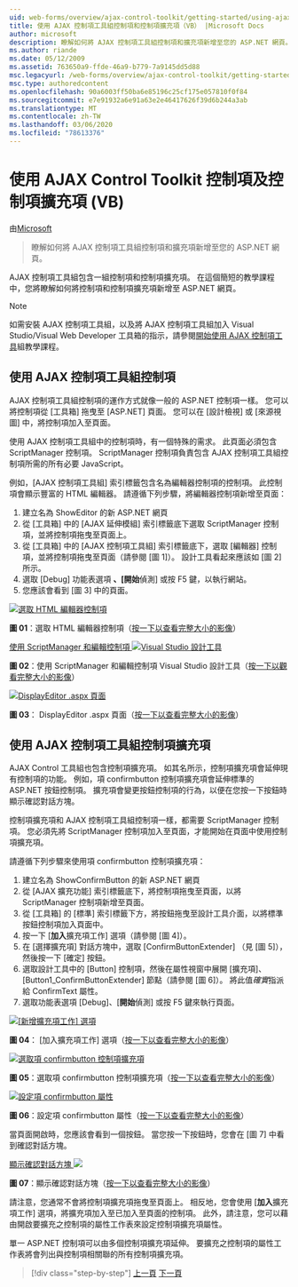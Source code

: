 ```yaml
---
uid: web-forms/overview/ajax-control-toolkit/getting-started/using-ajax-control-toolkit-controls-and-control-extenders-vb
title: 使用 AJAX 控制項工具組控制項和控制項擴充項（VB） |Microsoft Docs
author: microsoft
description: 瞭解如何將 AJAX 控制項工具組控制項和擴充項新增至您的 ASP.NET 網頁。
ms.author: riande
ms.date: 05/12/2009
ms.assetid: 763650a9-ffde-46a9-b779-7a9145dd5d88
msc.legacyurl: /web-forms/overview/ajax-control-toolkit/getting-started/using-ajax-control-toolkit-controls-and-control-extenders-vb
msc.type: authoredcontent
ms.openlocfilehash: 90a6003ff50ba6e85196c25cf175e057810f0f84
ms.sourcegitcommit: e7e91932a6e91a63e2e46417626f39d6b244a3ab
ms.translationtype: MT
ms.contentlocale: zh-TW
ms.lasthandoff: 03/06/2020
ms.locfileid: "78613376"
---
```

# <a name="using-ajax-control-toolkit-controls-and-control-extenders-vb"></a>使用 AJAX Control Toolkit 控制項及控制項擴充項 (VB)

由[Microsoft](https://github.com/microsoft)

> 瞭解如何將 AJAX 控制項工具組控制項和擴充項新增至您的 ASP.NET 網頁。

AJAX 控制項工具組包含一組控制項和控制項擴充項。 在這個簡短的教學課程中，您將瞭解如何將控制項和控制項擴充項新增至 ASP.NET 網頁。

> [!NOTE] 
> 
> 如需安裝 AJAX 控制項工具組，以及將 AJAX 控制項工具組加入 Visual Studio/Visual Web Developer 工具箱的指示，請參閱[開始使用 AJAX 控制項工具](get-started-with-the-ajax-control-toolkit-vb.md)組教學課程。

## <a name="using-ajax-control-toolkit-controls"></a>使用 AJAX 控制項工具組控制項

AJAX 控制項工具組控制項的運作方式就像一般的 ASP.NET 控制項一樣。 您可以將控制項從 [工具箱] 拖曳至 [ASP.NET] 頁面。 您可以在 [設計檢視] 或 [來源視圖] 中，將控制項加入至頁面。

使用 AJAX 控制項工具組中的控制項時，有一個特殊的需求。 此頁面必須包含 ScriptManager 控制項。 ScriptManager 控制項負責包含 AJAX 控制項工具組控制項所需的所有必要 JavaScript。

例如，[AJAX 控制項工具組] 索引標籤包含名為編輯器控制項的控制項。 此控制項會顯示豐富的 HTML 編輯器。 請遵循下列步驟，將編輯器控制項新增至頁面：

1. 建立名為 ShowEditor 的新 ASP.NET 網頁
2. 從 [工具箱] 中的 [AJAX 延伸模組] 索引標籤底下選取 ScriptManager 控制項，並將控制項拖曳至頁面上。
3. 從 [工具箱] 中的 [AJAX 控制項工具組] 索引標籤底下，選取 [編輯器] 控制項，並將控制項拖曳至頁面（請參閱 [圖 1]）。 設計工具看起來應該如 [圖 2] 所示。
4. 選取 [Debug] 功能表選項 **、[開始**偵測] 或按 F5 鍵，以執行網站。
5. 您應該會看到 [圖 3] 中的頁面。

[![選取 HTML 編輯器控制項](using-ajax-control-toolkit-controls-and-control-extenders-vb/_static/image1.jpg)](using-ajax-control-toolkit-controls-and-control-extenders-vb/_static/image1.png)

**圖 01**：選取 HTML 編輯器控制項（[按一下以查看完整大小的影像](using-ajax-control-toolkit-controls-and-control-extenders-vb/_static/image2.png)）

[使用 ScriptManager 和編輯控制項 ![Visual Studio 設計工具](using-ajax-control-toolkit-controls-and-control-extenders-vb/_static/image2.jpg)](using-ajax-control-toolkit-controls-and-control-extenders-vb/_static/image3.png)

**圖 02**：使用 ScriptManager 和編輯控制項 Visual Studio 設計工具（[按一下以觀看完整大小的影像](using-ajax-control-toolkit-controls-and-control-extenders-vb/_static/image4.png)）

[![DisplayEditor .aspx 頁面](using-ajax-control-toolkit-controls-and-control-extenders-vb/_static/image3.jpg)](using-ajax-control-toolkit-controls-and-control-extenders-vb/_static/image5.png)

**圖 03**： DisplayEditor .aspx 頁面（[按一下以查看完整大小的影像](using-ajax-control-toolkit-controls-and-control-extenders-vb/_static/image6.png)）

## <a name="using-ajax-control-toolkit-control-extenders"></a>使用 AJAX 控制項工具組控制項擴充項

AJAX Control 工具組也包含控制項擴充項。 如其名所示，控制項擴充項會延伸現有控制項的功能。 例如，項 confirmbutton 控制項擴充項會延伸標準的 ASP.NET 按鈕控制項。 擴充項會變更按鈕控制項的行為，以便在您按一下按鈕時顯示確認對話方塊。

控制項擴充項和 AJAX 控制項工具組控制項一樣，都需要 ScriptManager 控制項。 您必須先將 ScriptManager 控制項加入至頁面，才能開始在頁面中使用控制項擴充項。

請遵循下列步驟來使用項 confirmbutton 控制項擴充項：

1. 建立名為 ShowConfirmButton 的新 ASP.NET 網頁
2. 從 [AJAX 擴充功能] 索引標籤底下，將控制項拖曳至頁面，以將 ScriptManager 控制項新增至頁面。
3. 從 [工具箱] 的 [標準] 索引標籤下方，將按鈕拖曳至設計工具介面，以將標準按鈕控制項加入頁面中。
4. 按一下 [**加入**擴充項工作] 選項（請參閱 [圖 4]）。
5. 在 [選擇擴充項] 對話方塊中，選取 [ConfirmButtonExtender] （見 [圖 5]），然後按一下 [確定] 按鈕。
6. 選取設計工具中的 [Button] 控制項，然後在屬性視窗中展開 [擴充項]、[Button1\_ConfirmButtonExtender] 節點（請參閱 [圖 6]）。 將此值*確實*指派給 ConfirmText 屬性。
7. 選取功能表選項 [Debug]、[**開始**偵測] 或按 F5 鍵來執行頁面。

[![[新增擴充項工作] 選項](using-ajax-control-toolkit-controls-and-control-extenders-vb/_static/image4.jpg)](using-ajax-control-toolkit-controls-and-control-extenders-vb/_static/image7.png)

**圖 04**： [加入擴充項工作] 選項（[按一下以查看完整大小的影像](using-ajax-control-toolkit-controls-and-control-extenders-vb/_static/image8.png)）

[![選取項 confirmbutton 控制項擴充項](using-ajax-control-toolkit-controls-and-control-extenders-vb/_static/image5.jpg)](using-ajax-control-toolkit-controls-and-control-extenders-vb/_static/image9.png)

**圖 05**：選取項 confirmbutton 控制項擴充項（[按一下以查看完整大小的影像](using-ajax-control-toolkit-controls-and-control-extenders-vb/_static/image10.png)）

[![設定項 confirmbutton 屬性](using-ajax-control-toolkit-controls-and-control-extenders-vb/_static/image6.jpg)](using-ajax-control-toolkit-controls-and-control-extenders-vb/_static/image11.png)

**圖 06**：設定項 confirmbutton 屬性（[按一下以查看完整大小的影像](using-ajax-control-toolkit-controls-and-control-extenders-vb/_static/image12.png)）

當頁面開啟時，您應該會看到一個按鈕。 當您按一下按鈕時，您會在 [圖 7] 中看到確認對話方塊。

[顯示確認對話方塊 ![](using-ajax-control-toolkit-controls-and-control-extenders-vb/_static/image7.jpg)](using-ajax-control-toolkit-controls-and-control-extenders-vb/_static/image13.png)

**圖 07**：顯示確認對話方塊（[按一下以查看完整大小的影像](using-ajax-control-toolkit-controls-and-control-extenders-vb/_static/image14.png)）

請注意，您通常不會將控制項擴充項拖曳至頁面上。 相反地，您會使用 [**加入**擴充項工作] 選項，將擴充項加入至已加入至頁面的控制項。 此外，請注意，您可以藉由開啟要擴充之控制項的屬性工作表來設定控制項擴充項屬性。

單一 ASP.NET 控制項可以由多個控制項擴充項延伸。 要擴充之控制項的屬性工作表將會列出與控制項相關聯的所有控制項擴充項。

> [!div class="step-by-step"]
> [上一頁](get-started-with-the-ajax-control-toolkit-vb.md)
> [下一頁](creating-a-custom-ajax-control-toolkit-control-extender-vb.md)
